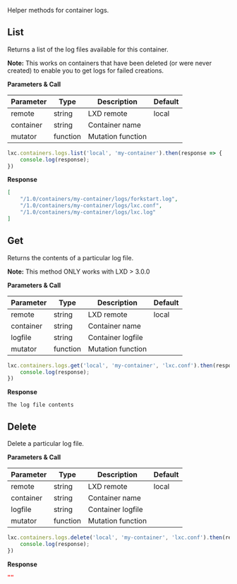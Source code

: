 Helper methods for container logs.

## List

Returns a list of the log files available for this container. 

**Note:** This works on containers that have been deleted (or were never created) 
to enable you to get logs for failed creations.

**Parameters & Call**

| Parameter    | Type          | Description   | Default       |
| ----------   | ------------- | ------------- | ------------- | 
| remote       | string        | LXD remote    | local         |
| container    | string        | Container name    |           |
| mutator      | function      | Mutation function |           |

``` javascript
lxc.containers.logs.list('local', 'my-container').then(response => {
    console.log(response);
})
```

**Response**
``` json
[
    "/1.0/containers/my-container/logs/forkstart.log",
    "/1.0/containers/my-container/logs/lxc.conf",
    "/1.0/containers/my-container/logs/lxc.log"
]
```

## Get

Returns the contents of a particular log file. 

**Note:** This method ONLY works with LXD > 3.0.0

**Parameters & Call**

| Parameter    | Type          | Description   | Default       |
| ----------   | ------------- | ------------- | ------------- | 
| remote       | string        | LXD remote    | local         |
| container    | string        | Container name    |           |
| logfile      | string        | Container logfile |           |
| mutator      | function      | Mutation function |           |

``` javascript
lxc.containers.logs.get('local', 'my-container', 'lxc.conf').then(response => {
    console.log(response);
})
```

**Response**
``` text
The log file contents
```

## Delete

Delete a particular log file.

**Parameters & Call**

| Parameter    | Type          | Description   | Default       |
| ----------   | ------------- | ------------- | ------------- | 
| remote       | string        | LXD remote    | local         |
| container    | string        | Container name    |           |
| logfile      | string        | Container logfile |           |
| mutator      | function      | Mutation function |           |

``` javascript
lxc.containers.logs.delete('local', 'my-container', 'lxc.conf').then(response => {
    console.log(response);
})
```

**Response**
``` json
""
```
